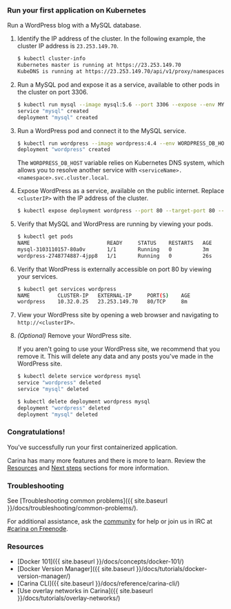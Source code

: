 ### Run your first application on Kubernetes

Run a WordPress blog with a MySQL database.

1. Identify the IP address of the cluster. In the following example, the cluster IP address is `23.253.149.70`.

    ```bash
    $ kubectl cluster-info
    Kubernetes master is running at https://23.253.149.70
    KubeDNS is running at https://23.253.149.70/api/v1/proxy/namespaces/kube-system/services/kube-dns
    ```

1. Run a MySQL pod and expose it as a service, available to other pods in the cluster on port 3306.

    ```bash
    $ kubectl run mysql --image mysql:5.6 --port 3306 --expose --env MYSQL_ROOT_PASSWORD=TopSecretRootPassword
    service "mysql" created
    deployment "mysql" created
    ```

1. Run a WordPress pod and connect it to the MySQL service.

    ```bash
    $ kubectl run wordpress --image wordpress:4.4 --env WORDPRESS_DB_HOST=mysql.default.svc.cluster.local --env WORDPRESS_DB_PASSWORD=TopSecretRootPassword
    deployment "wordpress" created
    ```

    The `WORDPRESS_DB_HOST` variable relies on Kubernetes DNS system, which allows you to resolve another service with `<serviceName>.<namespace>.svc.cluster.local`.

1. Expose WordPress as a service, available on the public internet. Replace `<clusterIP>` with the IP address of the cluster.

    ```bash
    $ kubectl expose deployment wordpress --port 80 --target-port 80 --external-ip <clusterIP>
    ```

1. Verify that MySQL and WordPress are running by viewing your pods.

    ```bash
    $ kubectl get pods
    NAME                         READY     STATUS    RESTARTS   AGE
    mysql-3103110157-80a0v       1/1       Running   0          3m
    wordpress-2748774887-4jpp8   1/1       Running   0          26s
    ```

1. Verify that WordPress is externally accessible on port 80 by viewing your services.

    ```bash
    $ kubectl get services wordpress
    NAME         CLUSTER-IP   EXTERNAL-IP     PORT(S)    AGE
    wordpress    10.32.0.25   23.253.149.70   80/TCP     8m
    ```

1. View your WordPress site by opening a web browser and navigating to `http://<clusterIP>`.

1. *(Optional)* Remove your WordPress site.

    If you aren't going to use your WordPress site, we recommend that you remove it. This will delete any data and any posts you've made in the WordPress site.

    ```bash
    $ kubectl delete service wordpress mysql
    service "wordpress" deleted
    service "mysql" deleted

    $ kubectl delete deployment wordpress mysql
    deployment "wordpress" deleted
    deployment "mysql" deleted
    ```

### Congratulations!

You've successfully run your first containerized application.

Carina has many more features and there is more to learn. Review the [Resources](#resources) and [Next steps](#next-steps) sections for more information.

### Troubleshooting

See [Troubleshooting common problems]({{ site.baseurl }}/docs/troubleshooting/common-problems/).

For additional assistance, ask the [community](https://community.getcarina.com/) for help or join us in IRC at [#carina on Freenode](http://webchat.freenode.net/?channels=carina).

### Resources

* [Docker 101]({{ site.baseurl }}/docs/concepts/docker-101/)
* [Docker Version Manager]({{ site.baseurl }}/docs/tutorials/docker-version-manager/)
* [Carina CLI]({{ site.baseurl }}/docs/reference/carina-cli/)
* [Use overlay networks in Carina]({{ site.baseurl }}/docs/tutorials/overlay-networks/)
